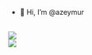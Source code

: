 - 👋 Hi, I’m @azeymur
<br/>
<a href='https://codecanyon.net/item/android-app-builder-webview-wordpress-youtube-much-more/25336330'>
  <img src='https://res.cloudinary.com/dqwntkvge/image/upload/v1635602860/inline_preview.png'>
</a>
<br/>
<a href='https://codecanyon.net/item/ecommerce-ui-template-for-xamarin-forms/34469842'>
  <img src='https://res.cloudinary.com/dqwntkvge/image/upload/v1635603275/inline_preview_ecommerce_xamarin.png'>
</a>

<!---
azeymur/azeymur is a ✨ special ✨ repository because its `README.md` (this file) appears on your GitHub profile.
You can click the Preview link to take a look at your changes.
--->
